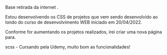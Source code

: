 Base retirada da internet . 

Estou desenvolvendo os CSS de projetos que vem sendo desenvolvido ao londo do curso de desenvolvimento WEB iniciado em 20/04/2022. 

Conforme for aumentando os projetos realizados, irei criar uma nova página para. 

scss - Cursando pela Udemy, muito bom as funcionalidades! 
